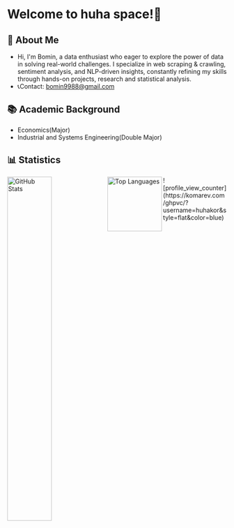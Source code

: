 # Welcome to huha space!💫

## 🐸 About Me
- Hi, I'm Bomin, a data enthusiast who eager to explore the power of data in solving real-world challenges. I specialize in web scraping & crawling, sentiment analysis, and NLP-driven insights, constantly refining my skills through hands-on projects, research and statistical analysis.
- 📞Contact: [bomin9988@gmail.com](mailto:bomin9988@gmail.com)
  
## 📚 Academic Background
- Economics(Major)
- Industrial and Systems Engineering(Double Major)


## 📊 Statistics
<div>
  <!-- GitHub Stats -->
  <img 
    alt="GitHub Stats" 
    align="left" 
    src="https://github-readme-stats.vercel.app/api?username=huhakor&show_icons=true&theme=default" 
    width="45%" 
  />
  
  <!-- Top Languages -->
  <img 
    alt="Top Languages" 
    height="125"
    align="left" 
    src="https://github-readme-stats.vercel.app/api/top-langs/?username=huhakor&hide=c%23,powershell,Mathematica,Ruby,Objective-C,Objective-C%2b%2b,Cuda&title_color=1E90FF&text_color=000000&icon_color=1E90FF&bg_color=ffffff&langs_count=4&layout=compact&border_color=ffffff&hide_border=true" 
  />
</div>

<div>
  <!-- Visitors -->
  ![profile_view_counter](https://komarev.com/ghpvc/?username=huhakor&style=flat&color=blue)
</div>
